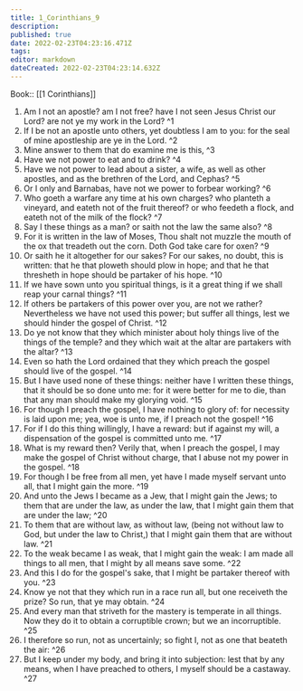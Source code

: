 ```yaml
---
title: 1_Corinthians_9
description: 
published: true
date: 2022-02-23T04:23:16.471Z
tags: 
editor: markdown
dateCreated: 2022-02-23T04:23:14.632Z
---
```


 Book:: [[1 Corinthians]]
 1. Am I not an apostle? am I not free? have I not seen Jesus Christ our Lord? are not ye my work in the Lord? ^1
 2. If I be not an apostle unto others, yet doubtless I am to you: for the seal of mine apostleship are ye in the Lord. ^2
 3. Mine answer to them that do examine me is this, ^3
 4. Have we not power to eat and to drink? ^4
 5. Have we not power to lead about a sister, a wife, as well as other apostles, and as the brethren of the Lord, and Cephas? ^5
 6. Or I only and Barnabas, have not we power to forbear working? ^6
 7. Who goeth a warfare any time at his own charges? who planteth a vineyard, and eateth not of the fruit thereof? or who feedeth a flock, and eateth not of the milk of the flock? ^7
 8. Say I these things as a man? or saith not the law the same also? ^8
 9. For it is written in the law of Moses, Thou shalt not muzzle the mouth of the ox that treadeth out the corn. Doth God take care for oxen? ^9
 10. Or saith he it altogether for our sakes? For our sakes, no doubt, this is written: that he that ploweth should plow in hope; and that he that thresheth in hope should be partaker of his hope. ^10
 11. If we have sown unto you spiritual things, is it a great thing if we shall reap your carnal things? ^11
 12. If others be partakers of this power over you, are not we rather? Nevertheless we have not used this power; but suffer all things, lest we should hinder the gospel of Christ. ^12
 13. Do ye not know that they which minister about holy things live of the things of the temple? and they which wait at the altar are partakers with the altar? ^13
 14. Even so hath the Lord ordained that they which preach the gospel should live of the gospel. ^14
 15. But I have used none of these things: neither have I written these things, that it should be so done unto me: for it were better for me to die, than that any man should make my glorying void. ^15
 16. For though I preach the gospel, I have nothing to glory of: for necessity is laid upon me; yea, woe is unto me, if I preach not the gospel! ^16
 17. For if I do this thing willingly, I have a reward: but if against my will, a dispensation of the gospel is committed unto me. ^17
 18. What is my reward then? Verily that, when I preach the gospel, I may make the gospel of Christ without charge, that I abuse not my power in the gospel. ^18
 19. For though I be free from all men, yet have I made myself servant unto all, that I might gain the more. ^19
 20. And unto the Jews I became as a Jew, that I might gain the Jews; to them that are under the law, as under the law, that I might gain them that are under the law; ^20
 21. To them that are without law, as without law, (being not without law to God, but under the law to Christ,) that I might gain them that are without law. ^21
 22. To the weak became I as weak, that I might gain the weak: I am made all things to all men, that I might by all means save some. ^22
 23. And this I do for the gospel's sake, that I might be partaker thereof with you. ^23
 24. Know ye not that they which run in a race run all, but one receiveth the prize? So run, that ye may obtain. ^24
 25. And every man that striveth for the mastery is temperate in all things. Now they do it to obtain a corruptible crown; but we an incorruptible. ^25
 26. I therefore so run, not as uncertainly; so fight I, not as one that beateth the air: ^26
 27. But I keep under my body, and bring it into subjection: lest that by any means, when I have preached to others, I myself should be a castaway. ^27
